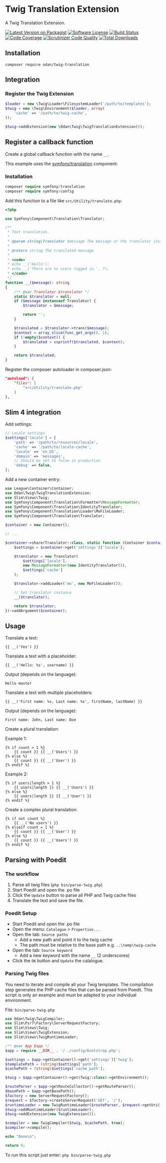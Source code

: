 # Twig Translation Extension

A Twig Translation Extension.

[![Latest Version on Packagist](https://img.shields.io/github/release/odan/twig-translation.svg)](https://github.com/odan/twig-translation/releases)
[![Software License](https://img.shields.io/badge/license-MIT-brightgreen.svg)](LICENSE.md)
[![Build Status](https://travis-ci.org/odan/twig-translation.svg?branch=master)](https://travis-ci.org/odan/twig-translation)
[![Code Coverage](https://scrutinizer-ci.com/g/odan/twig-translation/badges/coverage.png?b=master)](https://scrutinizer-ci.com/g/odan/twig-translation/?branch=master)
[![Scrutinizer Code Quality](https://scrutinizer-ci.com/g/odan/twig-translation/badges/quality-score.png?b=master)](https://scrutinizer-ci.com/g/odan/twig-translation/?branch=master)
[![Total Downloads](https://img.shields.io/packagist/dt/odan/twig-translation.svg)](https://packagist.org/packages/odan/twig-translation)


## Installation

```
composer require odan/twig-translation
```

## Integration

### Register the Twig Extension

```php
$loader = new \Twig\Loader\FilesystemLoader('/path/to/templates');
$twig = new \Twig\Environment($loader, array(
    'cache' => '/path/to/twig-cache',
));

$twig->addExtension(new \Odan\Twig\TwigTranslationExtension());
```

## Register a callback function

Create a global callback function with the name `__`.

This example uses the [symfony/translation](https://github.com/symfony/translation) component:

### Installation

```php
composer require symfony/translation 
composer require symfony/config
```

Add this function to a file like `src/Utility/translate.php`:

```php
<?php

use Symfony\Component\Translation\Translator;

/**
 * Text translation.
 *
 * @param string|Translator $message The message or the translator instance
 *
 * @return string The translated message
 *
 * <code>
 * echo __('Hello');
 * echo __('There are %s users logged in.', 7);
 * </code>
 */
function __($message): string
{
    /** @var Translator $translator */
    static $translator = null;
    if ($message instanceof Translator) {
        $translator = $message;

        return '';
    }

    $translated = $translator->trans($message);
    $context = array_slice(func_get_args(), 1);
    if (!empty($context)) {
        $translated = vsprintf($translated, $context);
    }

    return $translated;
}
```

Register the composer autoloader in composer.json:

```json
"autoload": {
    "files": [
        "src/Utility/translate.php"
    ]
},
```

## Slim 4 integration

Add settings:

```php
// Locale settings
$settings['locale'] = [
    'path' => '/path/to/resources/locale',
    'cache' => '/path/to/locale-cache',
    'locale' => 'en_US',
    'domain' => 'messages',
    // Should be set to false in production
    'debug' => false,
];
```

Add a new container entry:

```php
use League\Container\Container;
use Odan\Twig\TwigTranslationExtension;
use Slim\Views\Twig;
use Symfony\Component\Translation\Formatter\MessageFormatter;
use Symfony\Component\Translation\IdentityTranslator;
use Symfony\Component\Translation\Loader\MoFileLoader;
use Symfony\Component\Translation\Translator;

$container = new Container();

// ...

$container->share(Translator::class, static function (Container $container) {
    $settings = $container->get('settings')['locale'];

    $translator = new Translator(
        $settings['locale'],
        new MessageFormatter(new IdentityTranslator()),
        $settings['cache']
    );

    $translator->addLoader('mo', new MoFileLoader());

    // Set translator instance
    __($translator);

    return $translator;
})->addArgument($container);
```

## Usage

Translate a text:

```twig
{{ __('Yes') }}
```

Translate a text with a placeholder:

```twig
{{ __('Hello: %s', username) }}
```

Output (depends on the language):

```
Hello master
```

Translate a text with multiple placeholders:

```twig
{{ __('First name: %s, Last name: %s', firstName, lastName) }}
```

Output (depends on the language):

```
First name: John, Last name: Doe
```

Create a plural translation:

Example 1:
```twig
{% if count > 1 %}
    {{ count }} {{ __('Users') }}
{% else %}
    {{ count }} {{ __('User') }}
{% endif %}
```

Example 2:

```twig
{% if users|length > 1 %}
    {{ users|length }} {{ __('Users') }}
{% else %}
    {{ users|length }} {{ __('User') }}
{% endif %}
```

Create a complex plural translation:

```twig
{% if not count %}
    {{ __('No users') }}
{% elseif count = 1 %}
    {{ count }} {{ __('User') }}
{% else %}
    {{ count }} {{ __('Users') }}
{% endif %}
```

## Parsing with Poedit

### The workflow

1. Parse all twig files (`php bin/parse-twig.php`)
2. Start Poedit and open the .po file
3. Click the `Update` button to parse all PHP and Twig cache files
4. Translate the text and save the file.

### Poedit Setup

* Start Poedit and open the .po file
* Open the menu: `Catalogue` > `Properties...`
* Open the tab: `Source paths` 
  * Add a new path and point it to the twig cache 
  * The path must be relative to the base path e.g. `..\temp\twig-cache`
* Open the tab: `Source keyword` 
  * Add a new keyword with the name `__` (2 underscores)
* Click the `OK` button and `Update` the calalogue.

### Parsing Twig files

You need to iterate and compile all your Twig templates.
The compilation step generates the PHP cache files that can be parsed from Poedit.
This script is only an example and must be adapted to your individual environment.

File: `bin/parse-twig.php`

```php
use Odan\Twig\TwigCompiler;
use Slim\Psr7\Factory\ServerRequestFactory;
use Slim\Views\Twig;
use Slim\Views\TwigExtension;
use Slim\Views\TwigRuntimeLoader;

/** @var App $app */
$app = require __DIR__ . '/../config/bootstrap.php';

$settings = $app->getContainer()->get('settings')['twig'];
$templatePath = (string)$settings['path'];
$cachePath = (string)$settings['cache_path'];

$twig = $app->getContainer()->get(Twig::class)->getEnvironment();

$routeParser = $app->getRouteCollector()->getRouteParser();
$basePath = $app->getBasePath();
$factory = new ServerRequestFactory();
$request = $factory->createServerRequest('GET', '/');
$runtimeLoader = new TwigRuntimeLoader($routeParser, $request->getUri(), $basePath);
$twig->addRuntimeLoader($runtimeLoader);
$twig->addExtension(new TwigExtension());

$compiler = new TwigCompiler($twig, $cachePath, true);
$compiler->compile();

echo "Done\n";

return 0;
```

To run this script just enter: `php bin/parse-twig.php`
